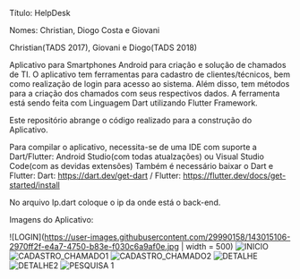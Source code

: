 Título: HelpDesk

Nomes: Christian, Diogo Costa e Giovani

Christian(TADS 2017), Giovani e Diogo(TADS 2018)

Aplicativo para Smartphones Android para criação e solução de chamados de TI. O aplicativo tem ferramentas para cadastro de clientes/técnicos, bem como realização de login para acesso ao sistema. Além disso, tem métodos para a criação dos chamados com seus respectivos dados. A ferramenta está sendo feita com Linguagem Dart utilizando Flutter Framework.

Este repositório abrange o código realizado para a construção do Aplicativo.

Para compilar o aplicativo, necessita-se de uma IDE com suporte a Dart/Flutter: Android Studio(com todas atualzações) ou Visual Studio Code(com as devidas extensões) Também é necessário baixar o Dart e Flutter: Dart: https://dart.dev/get-dart / Flutter: https://flutter.dev/docs/get-started/install

No arquivo Ip.dart coloque o ip da onde está o back-end.

Imagens do Aplicativo:

![LOGIN](https://user-images.githubusercontent.com/29990158/143015106-2970ff2f-e4a7-4750-b83e-f030c6a9af0e.jpg | width = 500)
![INICIO](https://user-images.githubusercontent.com/29990158/143015127-01681d59-935f-4369-a820-35387a6e8f4d.jpg)
![CADASTRO_CHAMADO1](https://user-images.githubusercontent.com/29990158/143015151-42fc896f-167f-4275-bb15-2c24f6da7926.jpg)
![CADASTRO_CHAMADO2](https://user-images.githubusercontent.com/29990158/143015156-da7b685e-1b37-4a89-9915-cba92225c6be.jpg)
![DETALHE](https://user-images.githubusercontent.com/29990158/143015204-0b0317ab-edde-4a5c-a08c-a8a89dd7a2d6.jpg)
![DETALHE2](https://user-images.githubusercontent.com/29990158/143015211-fe3778cf-5dd9-4482-9829-81de543ac733.jpg)
![PESQUISA 1](https://user-images.githubusercontent.com/29990158/143015219-14316d9d-5294-4188-9783-0737efceb4eb.jpg)
